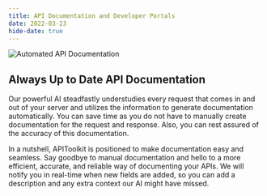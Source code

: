 ```yaml
---
title: API Documentation and Developer Portals 
date: 2022-03-23
hide-date: true
---
```


![Automated API Documentation](../gif-documentor.gif)

## Always Up to Date API Documentation

Our powerful AI steadfastly understudies every request that comes in and out of your server and utilizes the information to generate documentation automatically. You can save time as you do not have to manually create documentation for the request and response. Also, you can rest assured of the accuracy of this documentation.
 
In a nutshell, APIToolkit is positioned to make documentation easy and seamless. Say goodbye to manual documentation and hello to a more efficient, accurate, and reliable way of documenting your APIs. We will notify you in real-time when new fields are added, so you can add a description and any extra context our AI might have missed.
